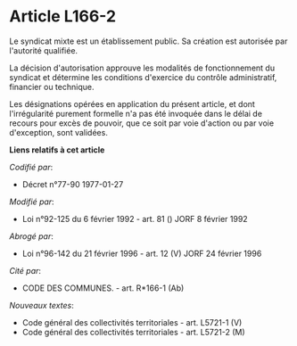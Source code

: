 # Article L166-2

Le syndicat mixte est un établissement public. Sa création est autorisée par l'autorité qualifiée.

La décision d'autorisation approuve les modalités de fonctionnement du syndicat et détermine les conditions d'exercice du
contrôle administratif, financier ou technique.

Les désignations opérées en application du présent article, et dont l'irrégularité purement formelle n'a pas été invoquée
dans le délai de recours pour excès de pouvoir, que ce soit par voie d'action ou par voie d'exception, sont validées.

**Liens relatifs à cet article**

_Codifié par_:

  - Décret n°77-90 1977-01-27

_Modifié par_:

  - Loi n°92-125 du 6 février 1992 - art. 81 () JORF 8 février 1992

_Abrogé par_:

  - Loi n°96-142 du 21 février 1996 - art. 12 (V) JORF 24 février 1996

_Cité par_:

  - CODE DES COMMUNES. - art. R*166-1 (Ab)

_Nouveaux textes_:

  - Code général des collectivités territoriales - art. L5721-1 (V)
  - Code général des collectivités territoriales - art. L5721-2 (M)
